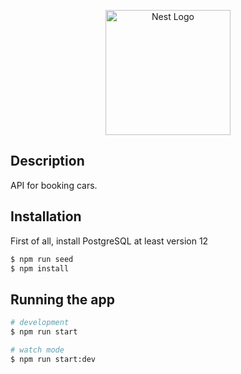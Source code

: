 <p align="center">
  <a href="http://nestjs.com/" target="blank"><img src="https://nestjs.com/img/logo-small.svg" width="200" alt="Nest Logo" /></a>
</p>

[circleci-image]: https://img.shields.io/circleci/build/github/nestjs/nest/master?token=abc123def456
[circleci-url]: https://circleci.com/gh/nestjs/nest

## Description

API for booking cars.

## Installation
First of all, install PostgreSQL at least version 12
```bash
$ npm run seed
$ npm install
```

## Running the app

```bash
# development
$ npm run start

# watch mode
$ npm run start:dev
```

